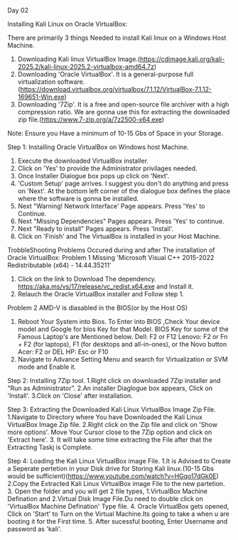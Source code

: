 Day 02

Installing Kali Linux on Oracle VirtualBox:

There are primarily 3 things Needed to install Kali linux on a Windows Host Machine.
1. Downloading Kali linux VirtualBox Image.(https://cdimage.kali.org/kali-2025.2/kali-linux-2025.2-virtualbox-amd64.7z)
2. Downloading 'Oracle VirtualBox'. It is a general-purpose full virtualization software.(https://download.virtualbox.org/virtualbox/7.1.12/VirtualBox-7.1.12-169651-Win.exe)
3. Downloading '7Zip'. It is a free and open-source file archiver with a high compression ratio. We are gonna use this for extracting the downloaded zip file.(https://www.7-zip.org/a/7z2500-x64.exe)

Note: Ensure you Have a minimum of 10-15 Gbs of Space in your Storage.

Step 1:
Installing Oracle VirtualBox on Windows host Machine.
1. Execute the downloaded VirtualBox installer.
2. Click on 'Yes' to provide the Administrator privilages needed.
3. Once Installer Dialogue box pops up click on 'Next'.
4. 'Custom Setup' page arrives. I suggest you don't do anything and press on 'Next'.
At the bottom left corner of the dialogue box defines the place where the software is gonna be installed.
5. Next "Warning! Network Interface' Page appears. Press 'Yes' to Continue.
6. Next "Missing Dependencies" Pages appears. Press 'Yes' to continue.
7. Next "Ready to install" Pages appears. Press 'Install'.
8. Click on 'Finish' and The VirtualBox is installed in your Host Machine.

TrobbleShooting Problems Occured during and after The installation of Oracle VirtualBox:
Problem 1
Missing 'Microsoft Visual C++ 2015-2022 Redistributable (x64) - 14.44.35211'
1. Click on the link to Download The dependency. https://aka.ms/vs/17/release/vc_redist.x64.exe and Install it.
2. Relauch the Oracle VirtualBox installer and Follow step 1.

 Problem 2
 AMD-V is diasabled in the BIOS(or by the Host OS)
1. Reboot Your System into Bios.
    To Enter into BIOS ,Check Your device model and Google for bios Key for that     Model. BIOS Key for some of the Famous Laptop's are Mentioned below.
      Dell: F2 or F12
Lenovo: F2 or Fn + F2 (for laptops), F1 (for desktops and all-in-ones), or the       Novo button
      Acer: F2 or DEL
      HP: Esc or F10
2. Navigate to Advance Setting Menu and search for Virtualization or SVM mode and Enable it.
    

Step 2:
Installing 7Zip tool.
1.Right click on downloaded 7Zip installer and "Run as Administrator".
2.An installer Diaglogue box appears, Click on 'Install'.
3.Click on 'Close' after installation.

Step 3:
Extracting the Downloaded Kali Linux VirtualBox Image Zip File.
1.Navigate to Directory where You have Downloaded the Kali Linux VirtualBox Image Zip file.
2.Right click on the Zip file and click on 'Show more options'. Move Your Cursor close to the 7Zip option and click on 'Extract here'.
3. It will take some time extracting the File after that the Extracting Taskj is Complete.

Step 4:
Loading the Kali Linux VirtualBox image File.
1.It is Advised to Create a Seperate pertetion in your Disk drive for Storing Kali linux.(10-15 Gbs would be sufficient)(https://www.youtube.com/watch?v=HGqo17dGk0E)
2.Copy the Extracted Kali Linux VirtualBox image File to the new partetion.
3. Open the folder and you will get 2 file types, 1.VirtualBox Machine Defination and 2.Virtual Disk Image File.Du need to double click on 'VirtualBox Machine Defination' Type file.
4. Oracle VirtualBox gets opened, Click on 'Start' to Turn on the Virtual Machine.Its going to take a when u are booting it for the First time.
5. After sucessful booting, Enter Username and password as 'kali'.
